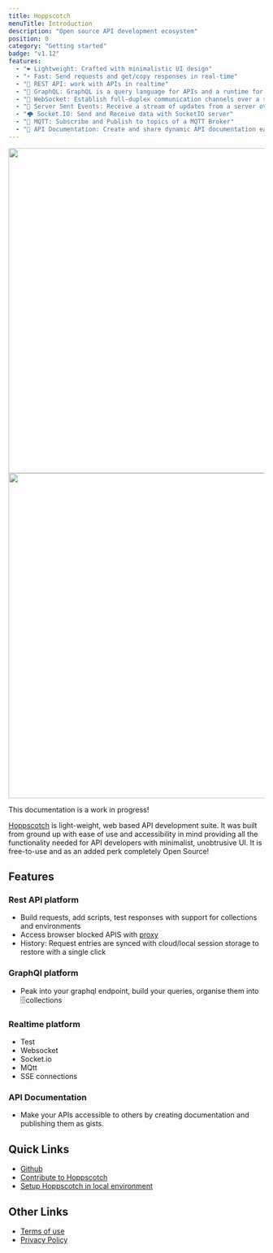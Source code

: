 ```yaml
---
title: Hoppscotch
menuTitle: Introduction
description: "Open source API development ecosystem"
position: 0
category: "Getting started"
badge: "v1.12"
features:
  - "❤️ Lightweight: Crafted with minimalistic UI design"
  - "⚡️ Fast: Send requests and get/copy responses in real-time"
  - "🚀 REST API: work with APIs in realtime"
  - "🔮 GraphQL: GraphQL is a query language for APIs and a runtime for fulfilling those queries with your existing data"
  - "🔌 WebSocket: Establish full-duplex communication channels over a single TCP connection"
  - "📡 Server Sent Events: Receive a stream of updates from a server over a HTTP connection without resorting to polling"
  - "🌩 Socket.IO: Send and Receive data with SocketIO server"
  - "🦟 MQTT: Subscribe and Publish to topics of a MQTT Broker"
  - "📄 API Documentation: Create and share dynamic API documentation easily, quickly"
---
```


<img src="/preview-light.png" class="light-img" width="1280" height="640" alt=""/>
<img src="/preview-dark.png" class="dark-img" width="1280" height="640" alt=""/>

<alert type="success">

This documentation is a work in progress!

</alert>

[Hoppscotch](https://www.hoppscotch.io) is light-weight, web based API development suite. It was built from ground up with ease of use and accessibility in mind providing all the functionality needed for API developers with minimalist, unobtrusive UI.
It is free-to-use and as an added perk completely Open Source!

## Features

### Rest API platform

- Build requests, add scripts, test responses with support for collections and environments
- Access browser blocked APIS with [proxy](https://github.com/hoppscotch/proxyscotch)
- History: Request entries are synced with cloud/local session storage to restore with a single click

### GraphQl platform

- Peak into your graphql endpoint, build your queries, organise them into 🗄️collections

### Realtime platform

- Test
- Websocket
- Socket.io
- MQtt
- SSE connections

### API Documentation

- Make your APIs accessible to others by creating documentation and publishing them as gists.

## Quick Links

- [Github](https://github.com/hoppscotch)
- [Contribute to Hoppscotch](/community/contribution-guide)
- [Setup Hoppscotch in local environment](/community/local-setup)

## Other Links

- [Terms of use](/terms)
- [Privacy Policy](/privacy)
